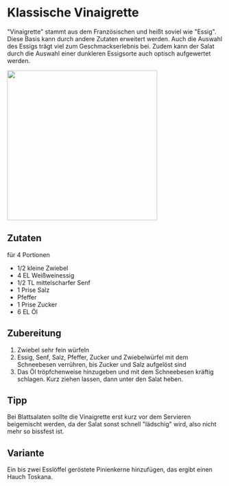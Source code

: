 # Klassische Vinaigrette
"Vinaigrette" stammt aus dem Französischen und heißt soviel wie "Essig". Diese Basis kann durch andere Zutaten erweitert werden. Auch die Auswahl des Essigs trägt viel zum Geschmackserlebnis bei. 
Zudem kann der Salat durch die Auswahl einer dunkleren Essigsorte auch optisch aufgewertet werden.

<img width="350px" src="https://p2.piqsels.com/preview/542/980/1019/lamb-s-lettuce-arugula-bacon-diced-bacon.jpg"/>

## Zutaten
für 4 Portionen

* 1/2 kleine Zwiebel
* 4 EL Weißweinessig
* 1/2 TL mittelscharfer Senf
* 1 Prise Salz
* Pfeffer
* 1 Prise Zucker
* 6 EL Öl

## Zubereitung
1. Zwiebel sehr fein würfeln
2. Essig, Senf, Salz, Pfeffer, Zucker und Zwiebelwürfel mit dem Schneebesen verrühren, bis Zucker und Salz aufgelöst sind
3. Das Öl tröpfchenweise hinzugeben und mit dem Schneebesen kräftig schlagen. Kurz ziehen lassen, dann unter den Salat heben.

## Tipp
Bei Blattsalaten sollte die Vinaigrette erst kurz vor dem Servieren beigemischt werden, da der Salat sonst schnell "lädschig" wird, also nicht mehr so bissfest ist.

## Variante
Ein bis zwei Esslöffel geröstete Pinienkerne hinzufügen, das ergibt einen Hauch Toskana.
